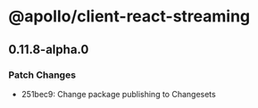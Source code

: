 # @apollo/client-react-streaming

## 0.11.8-alpha.0

### Patch Changes

- 251bec9: Change package publishing to Changesets
